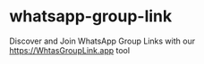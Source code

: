 # whatsapp-group-link
Discover and Join WhatsApp Group Links with our https://WhtasGroupLink.app tool
